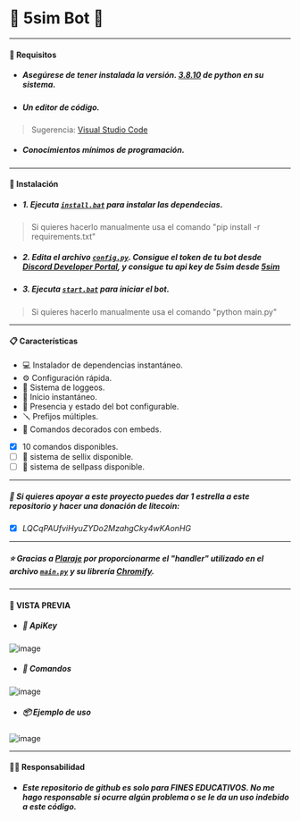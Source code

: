 # 🤖 5sim Bot 🤖
***
#### 🔐 Requisitos
* ##### Asegúrese de tener instalada la versión. [3.8.10](https://www.python.org/ftp/python/3.8.10/python-3.8.10-amd64.exe) de python en su sistema.
* ##### Un editor de código. 
> Sugerencia: [Visual Studio Code](https://code.visualstudio.com/Download)
* ##### Conocimientos mínimos de programación.

***
#### 🔧 Instalación

* ##### 1. Ejecuta [`install.bat`](install.bat) para instalar las dependecias.
> Si quieres hacerlo manualmente usa el comando "pip install -r requirements.txt"

* ##### 2. Edita el archivo [`config.py`](config.py). Consigue el token de tu bot desde [Discord Developer Portal](https://discord.com/developers/applications/), y consigue tu api key de _5sim_ desde [5sim](https://5sim.net/settings/security)

* ##### 3. Ejecuta [`start.bat`](start.bat) para iniciar el bot.
> Si quieres hacerlo manualmente usa el comando "python main.py"

***


#### 📋 Características

* 💻 Instalador de dependencias instantáneo.
* ⚙️ Configuración rápida.
* 📀 Sistema de loggeos.
* 🚀 Inicio instantáneo.
* 👤 Presencia y estado del bot configurable.
* 🪛 Prefijos múltiples.
* 🌺 Comandos decorados con embeds.

- [x] 10 comandos disponibles.
- [ ] 🛒 sistema de sellix disponible.
- [ ] 🛒 sistema de sellpass disponible.
***
##### 💖 Si quieres apoyar a este proyecto puedes dar 1 estrella a este repositorio y hacer una donación de litecoin:

- [x] _LQCqPAUfviHyuZYDo2MzahgCky4wKAonHG_
***
##### ⭐ *Gracias a [Plaraje](https://github.com/plaraje) por proporcionarme el "handler" utilizado en el archivo [`main.py`](main.py) y su librería [Chromify](https://github.com/plaraje/Chromify).*

***
#### 👀 VISTA PREVIA

* ##### 🔑 ApiKey

![image](\blob\main\data\img_ejemplo\api_key.jpg)

* ##### 🧰 Comandos

![image]()

* ##### 📦 Ejemplo de uso

![image]()

***
#### 👮‍♂️ Responsabilidad

* ##### Este repositorio de github es solo para FINES EDUCATIVOS. No me hago responsable si ocurre algún problema o se le da un uso indebido a este código.
